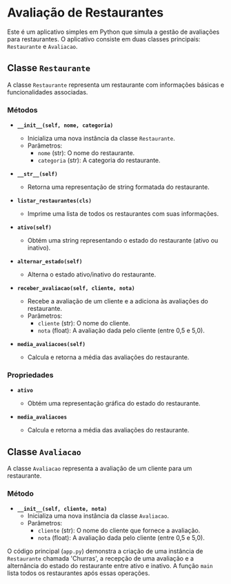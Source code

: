 # Avaliação de Restaurantes

Este é um aplicativo simples em Python que simula a gestão de avaliações para restaurantes. O aplicativo consiste em duas classes principais: `Restaurante` e `Avaliacao`.

## Classe `Restaurante`

A classe `Restaurante` representa um restaurante com informações básicas e funcionalidades associadas.

### Métodos

- **`__init__(self, nome, categoria)`**
  - Inicializa uma nova instância da classe `Restaurante`.
  - Parâmetros:
    - `nome` (str): O nome do restaurante.
    - `categoria` (str): A categoria do restaurante.

- **`__str__(self)`**
  - Retorna uma representação de string formatada do restaurante.

- **`listar_restaurantes(cls)`**
  - Imprime uma lista de todos os restaurantes com suas informações.

- **`ativo(self)`**
  - Obtém uma string representando o estado do restaurante (ativo ou inativo).

- **`alternar_estado(self)`**
  - Alterna o estado ativo/inativo do restaurante.

- **`receber_avaliacao(self, cliente, nota)`**
  - Recebe a avaliação de um cliente e a adiciona às avaliações do restaurante.
  - Parâmetros:
    - `cliente` (str): O nome do cliente.
    - `nota` (float): A avaliação dada pelo cliente (entre 0,5 e 5,0).

- **`media_avaliacoes(self)`**
  - Calcula e retorna a média das avaliações do restaurante.

### Propriedades

- **`ativo`**
  - Obtém uma representação gráfica do estado do restaurante.

- **`media_avaliacoes`**
  - Calcula e retorna a média das avaliações do restaurante.

## Classe `Avaliacao`

A classe `Avaliacao` representa a avaliação de um cliente para um restaurante.

### Método

- **`__init__(self, cliente, nota)`**
  - Inicializa uma nova instância da classe `Avaliacao`.
  - Parâmetros:
    - `cliente` (str): O nome do cliente que fornece a avaliação.
    - `nota` (float): A avaliação dada pelo cliente (entre 0,5 e 5,0).

O código principal (`app.py`) demonstra a criação de uma instância de `Restaurante` chamada 'Churras', a recepção de uma avaliação e a alternância do estado do restaurante entre ativo e inativo. A função `main` lista todos os restaurantes após essas operações.
